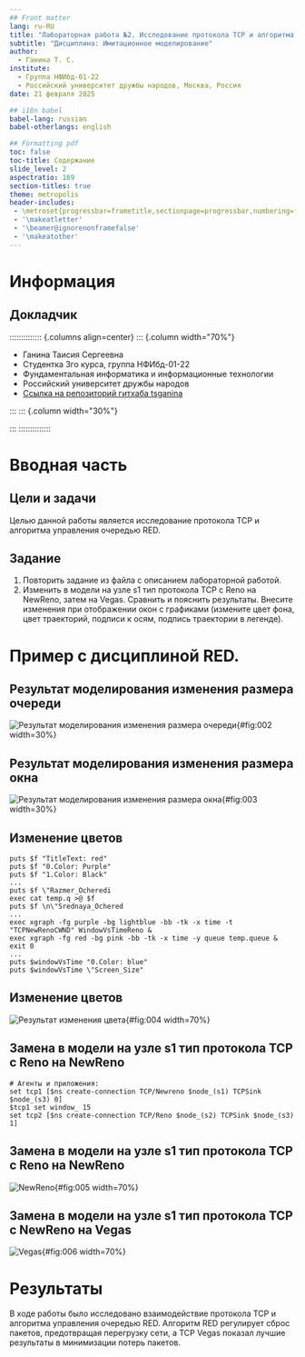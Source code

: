 ```yaml
---
## Front matter
lang: ru-RU
title: "Лабораторная работа №2. Исследование протокола TCP и алгоритма управления очередью RED"
subtitle: "Дисциплина: Имитационное моделирование"
author:
  - Ганина Т. С.
institute:
  - Группа НФИбд-01-22
  - Российский университет дружбы народов, Москва, Россия
date: 21 февраля 2025

## i18n babel
babel-lang: russian
babel-otherlangs: english

## Formatting pdf
toc: false
toc-title: Содержание
slide_level: 2
aspectratio: 169
section-titles: true
theme: metropolis
header-includes:
 - \metroset{progressbar=frametitle,sectionpage=progressbar,numbering=fraction}
 - '\makeatletter'
 - '\beamer@ignorenonframefalse'
 - '\makeatother'
---
```


# Информация

## Докладчик

:::::::::::::: {.columns align=center}
::: {.column width="70%"}

  * Ганина Таисия Сергеевна
  * Студентка 3го курса, группа НФИбд-01-22
  * Фундаментальная информатика и информационные технологии
  * Российский университет дружбы народов
  * [Ссылка на репозиторий гитхаба tsganina](https://github.com/tsganina/study_2024-2025_simmod)

:::
::: {.column width="30%"}

:::
::::::::::::::

# Вводная часть

## Цели и задачи

Целью данной работы является исследование протокола TCP и алгоритма управления очередью RED.

## Задание

1. Повторить задание из файла с описанием лабораторной работой.
2. Изменить в модели на узле s1 тип протокола TCP с Reno на NewReno, затем на Vegas. Сравнить и пояснить результаты. Внесите изменения при отображении окон с графиками (измените цвет фона, цвет траекторий, подписи к осям, подпись траектории в легенде).

# Пример с дисциплиной RED.

## Результат моделирования изменения размера очереди

![Результат моделирования изменения размера очереди](image/1.png){#fig:002 width=30%}

## Результат моделирования изменения размера окна

![Результат моделирования изменения размера окна](image/2.png){#fig:003 width=30%}

## Изменение цветов

```
puts $f "TitleText: red"
puts $f "0.Color: Purple"
puts $f "1.Color: Black"
...
puts $f \"Razmer_Ocheredi
exec cat temp.q >@ $f
puts $f \n\"Srednaya_Ochered
...
exec xgraph -fg purple -bg lightblue -bb -tk -x time -t "TCPNewRenoCWND" WindowVsTimeReno &
exec xgraph -fg red -bg pink -bb -tk -x time -y queue temp.queue &
exit 0
...
puts $windowVsTime "0.Color: blue"
puts $windowVsTime \"Screen_Size"
```

## Изменение цветов

![Результат изменения цвета](image/reno.png){#fig:004 width=70%}

## Замена в модели на узле s1 тип протокола TCP с Reno на NewReno

```
# Агенты и приложения:
set tcp1 [$ns create-connection TCP/Newreno $node_(s1) TCPSink $node_(s3) 0]
$tcp1 set window_ 15
set tcp2 [$ns create-connection TCP/Reno $node_(s2) TCPSink $node_(s3) 1]
```
## Замена в модели на узле s1 тип протокола TCP с Reno на NewReno

![NewReno](image/newreno_both.png){#fig:005 width=70%}

## Замена в модели на узле s1 тип протокола TCP с NewReno на Vegas

![Vegas](image/vegas_both.png){#fig:006 width=70%}


# Результаты

В ходе работы было исследовано взаимодействие протокола TCP и алгоритма управления очередью RED. Алгоритм RED регулирует сброс пакетов, предотвращая перегрузку сети, а TCP Vegas показал лучшие результаты в минимизации потерь пакетов.
